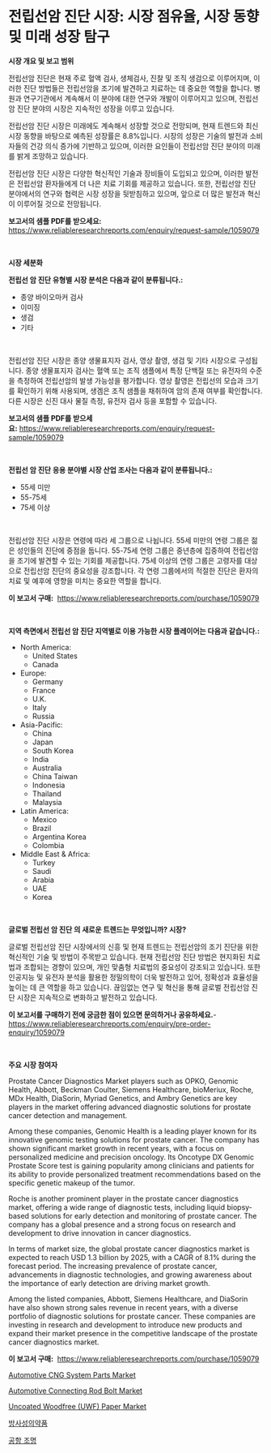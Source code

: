 <p><h1>전립선암 진단 시장: 시장 점유율, 시장 동향 및 미래 성장 탐구</h1></p><p><strong>시장 개요 및 보고 범위</strong></p>
<p><p>전립선암 진단은 현재 주로 혈액 검사, 생체검사, 진찰 및 조직 생검으로 이루어지며, 이러한 진단 방법들은 전립선암을 조기에 발견하고 치료하는 데 중요한 역할을 합니다. 병원과 연구기관에서 계속해서 이 분야에 대한 연구와 개발이 이루어지고 있으며, 전립선암 진단 분야의 시장은 지속적인 성장을 이루고 있습니다.</p><p>전립선암 진단 시장은 미래에도 계속해서 성장할 것으로 전망되며, 현재 트렌드와 최신 시장 동향을 바탕으로 예측된 성장률은 8.8%입니다. 시장의 성장은 기술의 발전과 소비자들의 건강 의식 증가에 기반하고 있으며, 이러한 요인들이 전립선암 진단 분야의 미래를 밝게 조망하고 있습니다.</p><p>전립선암 진단 시장은 다양한 혁신적인 기술과 장비들이 도입되고 있으며, 이러한 발전은 전립선암 환자들에게 더 나은 치료 기회를 제공하고 있습니다. 또한, 전립선암 진단 분야에서의 연구와 협력은 시장 성장을 뒷받침하고 있으며, 앞으로 더 많은 발전과 혁신이 이루어질 것으로 전망됩니다.</p></p>
<p><strong>보고서의 샘플 PDF를 받으세요:</strong> <a href="https://www.reliableresearchreports.com/enquiry/request-sample/1059079">https://www.reliableresearchreports.com/enquiry/request-sample/1059079</a></p>
<p>&nbsp;</p>
<p><strong>시장 세분화</strong></p>
<p><strong>전립선 암 진단 유형별 시장 분석은 다음과 같이 분류됩니다.:</strong></p>
<p><ul><li>종양 바이오마커 검사</li><li>이미징</li><li>생검</li><li>기타</li></ul></p>
<p>&nbsp;</p>
<p><p>전립선암 진단 시장은 종양 생물표지자 검사, 영상 촬영, 생검 및 기타 시장으로 구성됩니다. 종양 생물표지자 검사는 혈액 또는 조직 샘플에서 특정 단백질 또는 유전자의 수준을 측정하여 전립선암의 발생 가능성을 평가합니다. 영상 촬영은 전립선의 모습과 크기를 확인하기 위해 사용되며, 생겜은 조직 샘플을 채취하여 암의 존재 여부를 확인합니다. 다른 시장은 신진 대사 물질 측정, 유전자 검사 등을 포함할 수 있습니다.</p></p>
<p><strong>보고서의 샘플 PDF를 받으세요:</strong>&nbsp;<a href="https://www.reliableresearchreports.com/enquiry/request-sample/1059079">https://www.reliableresearchreports.com/enquiry/request-sample/1059079</a></p>
<p>&nbsp;</p>
<p><strong> 전립선 암 진단 응용 분야별 시장 산업 조사는 다음과 같이 분류됩니다.:</strong></p>
<p><ul><li>55세 미만</li><li>55-75세</li><li>75세 이상</li></ul></p>
<p>&nbsp;</p>
<p><p>전립선암 진단 시장은 연령에 따라 세 그룹으로 나뉩니다. 55세 미만의 연령 그룹은 젊은 성인들의 진단에 중점을 둡니다. 55-75세 연령 그룹은 중년층에 집중하여 전립선암을 조기에 발견할 수 있는 기회를 제공합니다. 75세 이상의 연령 그룹은 고령자를 대상으로 전립선암 진단의 중요성을 강조합니다. 각 연령 그룹에서의 적절한 진단은 환자의 치료 및 예후에 영향을 미치는 중요한 역할을 합니다.</p></p>
<p><strong>이 보고서 구매:</strong>&nbsp; <a href="https://www.reliableresearchreports.com/purchase/1059079">https://www.reliableresearchreports.com/purchase/1059079</a></p>
<p>&nbsp;</p>
<p><strong>지역 측면에서 전립선 암 진단 지역별로 이용 가능한 시장 플레이어는 다음과 같습니다.:</strong></p>
<p><ul>
    <li>
        North America:
        <ul>
            <li>United States</li>
            <li>Canada</li>
        </ul>
    </li>
    <li>
        Europe:
        <ul>
            <li>Germany</li>
            <li>France</li>
            <li>U.K.</li>
            <li>Italy</li>
            <li>Russia</li>
        </ul>
    </li>
    <li>
        Asia-Pacific:
        <ul>
            <li>China</li>
            <li>Japan</li>
            <li>South Korea</li>
            <li>India</li>
            <li>Australia</li>
            <li>China Taiwan</li>
            <li>Indonesia</li>
            <li>Thailand</li>
            <li>Malaysia</li>
        </ul>
    </li>
    <li>
        Latin America:
        <ul>
            <li>Mexico</li>
            <li>Brazil</li>
            <li>Argentina Korea</li>
            <li>Colombia</li>
        </ul>
    </li>
    <li>
        Middle East & Africa:
        <ul>
            <li>Turkey</li>
            <li>Saudi</li>
            <li>Arabia</li>
            <li>UAE</li>
            <li>Korea</li>
        </ul>
    </li>
    </ul></p>
<p>&nbsp;</p>
<p><strong>글로벌 전립선 암 진단 의 새로운 트렌드는 무엇입니까? 시장?</strong></p>
<p><p>글로벌 전립선암 진단 시장에서의 신흥 및 현재 트렌드는 전립선암의 조기 진단을 위한 혁신적인 기술 및 방법이 주목받고 있습니다. 현재 전립선암 진단 방법은 현지화된 치료법과 조합되는 경향이 있으며, 개인 맞춤형 치료법의 중요성이 강조되고 있습니다. 또한 인공지능 및 유전자 분석을 활용한 정밀의학이 더욱 발전하고 있어, 정확성과 효율성을 높이는 데 큰 역할을 하고 있습니다. 끊임없는 연구 및 혁신을 통해 글로벌 전립선암 진단 시장은 지속적으로 변화하고 발전하고 있습니다.</p></p>
<p><strong>이 보고서를 구매하기 전에 궁금한 점이 있으면 문의하거나 공유하세요.</strong>- <a href="https://www.reliableresearchreports.com/enquiry/pre-order-enquiry/1059079">https://www.reliableresearchreports.com/enquiry/pre-order-enquiry/1059079</a></p>
<p>&nbsp;</p>
<p><strong>주요 시장 참여자</strong></p>
<p><p>Prostate Cancer Diagnostics Market players such as OPKO, Genomic Health, Abbott, Beckman Coulter, Siemens Healthcare, bioMeriux, Roche, MDx Health, DiaSorin, Myriad Genetics, and Ambry Genetics are key players in the market offering advanced diagnostic solutions for prostate cancer detection and management. </p><p>Among these companies, Genomic Health is a leading player known for its innovative genomic testing solutions for prostate cancer. The company has shown significant market growth in recent years, with a focus on personalized medicine and precision oncology. Its Oncotype DX Genomic Prostate Score test is gaining popularity among clinicians and patients for its ability to provide personalized treatment recommendations based on the specific genetic makeup of the tumor.</p><p>Roche is another prominent player in the prostate cancer diagnostics market, offering a wide range of diagnostic tests, including liquid biopsy-based solutions for early detection and monitoring of prostate cancer. The company has a global presence and a strong focus on research and development to drive innovation in cancer diagnostics.</p><p>In terms of market size, the global prostate cancer diagnostics market is expected to reach USD 1.3 billion by 2025, with a CAGR of 8.1% during the forecast period. The increasing prevalence of prostate cancer, advancements in diagnostic technologies, and growing awareness about the importance of early detection are driving market growth.</p><p>Among the listed companies, Abbott, Siemens Healthcare, and DiaSorin have also shown strong sales revenue in recent years, with a diverse portfolio of diagnostic solutions for prostate cancer. These companies are investing in research and development to introduce new products and expand their market presence in the competitive landscape of the prostate cancer diagnostics market.</p></p>
<p><strong>이 보고서 구매:</strong>&nbsp;&nbsp;<a href="https://www.reliableresearchreports.com/purchase/1059079">https://www.reliableresearchreports.com/purchase/1059079</a></p>
<p><p><a href="https://issuu.com/reportprime-2/docs/automotive-cng-system-parts-market-size-2030.pptx">Automotive CNG System Parts Market</a></p><p><a href="https://issuu.com/reportprime-2/docs/automotive-connecting-rod-bolt-market-size-2030.pp">Automotive Connecting Rod Bolt Market</a></p><p><a href="https://github.com/julyju69/Market-Research-Report-List-2/blob/main/uncoated-woodfree-uwf-paper-market.md">Uncoated Woodfree (UWF) Paper Market</a></p><p><a href="https://github.com/sougarounis/Market-Research-Report-List-3/blob/main/4794018116.md">방사성의약품</a></p><p><a href="https://github.com/vs2869dizt0/Market-Research-Report-List-1/blob/main/9439555117.md">공항 조명</a></p></p>
